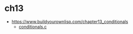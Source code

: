 # ch13

- https://www.buildyourownlisp.com/chapter13_conditionals
  - [conditionals.c](https://github.com/orangeduck/BuildYourOwnLisp/blob/master/src/conditionals.c)